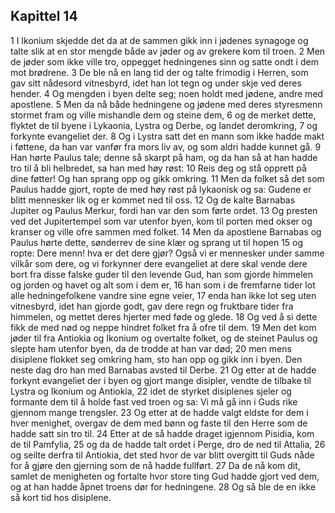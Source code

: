 ## Kapittel 14

1 I Ikonium skjedde det da at de sammen gikk inn i jødenes synagoge og talte slik at en stor mengde både av jøder og av grekere kom til troen.
2 Men de jøder som ikke ville tro, oppegget hedningenes sinn og satte ondt i dem mot brødrene.
3 De ble nå en lang tid der og talte frimodig i Herren, som gav sitt nådesord vitnesbyrd, idet han lot tegn og under skje ved deres hender.
4 Og mengden i byen delte seg; noen holdt med jødene, andre med apostlene.
5 Men da nå både hedningene og jødene med deres styresmenn stormet fram og ville mishandle dem og steine dem,
6 og de merket dette, flyktet de til byene i Lykaonia, Lystra og Derbe, og landet deromkring,
7 og forkynte evangeliet der.
8 Og i Lystra satt det en mann som ikke hadde makt i føttene, da han var vanfør fra mors liv av, og som aldri hadde kunnet gå.
9 Han hørte Paulus tale; denne så skarpt på ham, og da han så at han hadde tro til å bli helbredet, sa han med høy røst:
10 Reis deg og stå opprett på dine føtter! Og han sprang opp og gikk omkring.
11 Men da folket så det som Paulus hadde gjort, ropte de med høy røst på lykaonisk og sa: Gudene er blitt mennesker lik og er kommet ned til oss.
12 Og de kalte Barnabas Jupiter og Paulus Merkur, fordi han var den som førte ordet.
13 Og presten ved det Jupitertempel som var utenfor byen, kom til porten med okser og kranser og ville ofre sammen med folket.
14 Men da apostlene Barnabas og Paulus hørte dette, sønderrev de sine klær og sprang ut til hopen
15 og ropte: Dere menn! hva er det dere gjør? Også vi er mennesker under samme vilkår som dere, og vi forkynner dere evangeliet at dere skal vende dere bort fra disse falske guder til den levende Gud, han som gjorde himmelen og jorden og havet og alt som i dem er,
16 han som i de fremfarne tider lot alle hedningefolkene vandre sine egne veier,
17 enda han ikke lot seg uten vitnesbyrd, idet han gjorde godt, gav dere regn og fruktbare tider fra himmelen, og mettet deres hjerter med føde og glede.
18 Og ved å si dette fikk de med nød og neppe hindret folket fra å ofre til dem.
19 Men det kom jøder til fra Antiokia og Ikonium og overtalte folket, og de steinet Paulus og slepte ham utenfor byen, da de trodde at han var død;
20 men mens disiplene flokket seg omkring ham, sto han opp og gikk inn i byen. Den neste dag dro han med Barnabas avsted til Derbe.
21 Og etter at de hadde forkynt evangeliet der i byen og gjort mange disipler, vendte de tilbake til Lystra og Ikonium og Antiokia,
22 idet de styrket disiplenes sjeler og formante dem til å holde fast ved troen og sa: Vi må gå inn i Guds rike gjennom mange trengsler.
23 Og etter at de hadde valgt eldste for dem i hver menighet, overgav de dem med bønn og faste til den Herre som de hadde satt sin tro til.
24 Etter at de så hadde draget igjennom Pisidia, kom de til Pamfylia,
25 og da de hadde talt ordet i Perge, dro de ned til Attalia,
26 og seilte derfra til Antiokia, det sted hvor de var blitt overgitt til Guds nåde for å gjøre den gjerning som de nå hadde fullført.
27 Da de nå kom dit, samlet de menigheten og fortalte hvor store ting Gud hadde gjort ved dem, og at han hadde åpnet troens dør for hedningene.
28 Og så ble de en ikke så kort tid hos disiplene.

